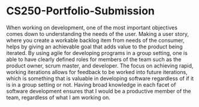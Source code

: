 # CS250-Portfolio-Submission
When working on development, one of the most important objectives comes down to understanding the needs of the user. Making a user story, where you create a workable backlog item from needs of the consumer, helps by giving an achievable goal that adds value to the product being iterated. By using agile for developing programs in a group setting, one is able to have clearly defined roles for members of the team such as the product owner, scrum master, and developer. The focus on achieving rapid, working iterations allows for feedback to be worked into future iterations, which is something that is valuable in developing software regardless of if it is in a group setting or not. Having broad knowledge in each facet of software development ensures that I would be a productive member of the team, regardless of what I am working on.
